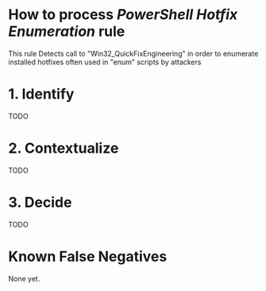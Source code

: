 # How to process *PowerShell Hotfix Enumeration* rule
This rule Detects call to "Win32_QuickFixEngineering" in order to enumerate installed hotfixes often used in "enum" scripts by attackers

# 1. Identify
TODO

# 2. Contextualize
TODO

# 3. Decide
TODO

# Known False Negatives
None yet.

